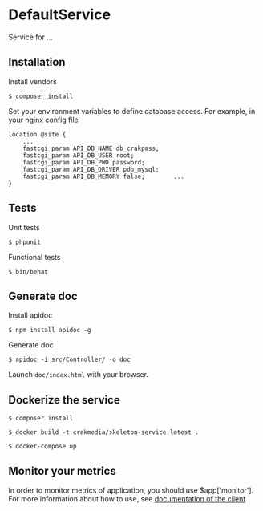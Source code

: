 DefaultService
===================

Service for ...

Installation
------------

Install vendors

    $ composer install

Set your environment variables to define database access. For example, in your nginx config file

    location @site {
        ...
        fastcgi_param API_DB_NAME db_crakpass;
        fastcgi_param API_DB_USER root;
        fastcgi_param API_DB_PWD password;
        fastcgi_param API_DB_DRIVER pdo_mysql;
        fastcgi_param API_DB_MEMORY false;        ...
    }

Tests
------------

Unit tests

    $ phpunit

Functional tests

    $ bin/behat

Generate doc
------------

Install apidoc

    $ npm install apidoc -g

Generate doc

    $ apidoc -i src/Controller/ -o doc

Launch `doc/index.html` with your browser.

Dockerize the service
---------------------

    $ composer install

    $ docker build -t crakmedia/skeleton-service:latest .

    $ docker-compose up

Monitor your metrics
--------------------

In order to monitor metrics of application, you should use $app['monitor']. For more information about how to use, see
[documentation of the client](https://github.com/thephpleague/statsd)
